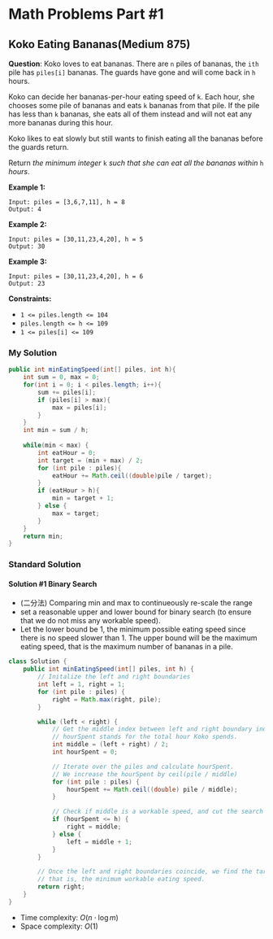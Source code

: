 # Math Problems Part #1

## Koko Eating Bananas(Medium 875)

**Question**: Koko loves to eat bananas. There are `n` piles of bananas, the `ith` pile has `piles[i]` bananas. The guards have gone and will come back in `h` hours.

Koko can decide her bananas-per-hour eating speed of `k`. Each hour, she chooses some pile of bananas and eats `k` bananas from that pile. If the pile has less than `k` bananas, she eats all of them instead and will not eat any more bananas during this hour.

Koko likes to eat slowly but still wants to finish eating all the bananas before the guards return.

Return *the minimum integer* `k` *such that she can eat all the bananas within* `h` *hours*.

**Example 1:**

```
Input: piles = [3,6,7,11], h = 8
Output: 4
```

**Example 2:**

```
Input: piles = [30,11,23,4,20], h = 5
Output: 30
```

**Example 3:**

```
Input: piles = [30,11,23,4,20], h = 6
Output: 23
```

**Constraints:**

-   `1 <= piles.length <= 104`
-   `piles.length <= h <= 109`
-   `1 <= piles[i] <= 109`

### My Solution

```java
public int minEatingSpeed(int[] piles, int h){
    int sum = 0, max = 0;
    for(int i = 0; i < piles.length; i++){
        sum += piles[i];
        if (piles[i] > max){
            max = piles[i];
        }
    }
    int min = sum / h;
    
    while(min < max) {
        int eatHour = 0;
        int target = (min + max) / 2;
        for (int pile : piles){
            eatHour += Math.ceil((double)pile / target);
        }
        if (eatHour > h){
            min = target + 1;
        } else {
            max = target;
        }
    }
    return min;
}
```

### Standard Solution

#### Solution #1 Binary Search

*   (二分法) Comparing min and max to continueously re-scale the range
*   set a reasonable upper and lower bound for binary search (to ensure that we do not miss any workable speed).
*   Let the lower bound be 1, the minimum possible eating speed since there is no speed slower than 1. The upper bound will be the maximum eating speed, that is the maximum number of bananas in a pile. 

```java
class Solution {
    public int minEatingSpeed(int[] piles, int h) {
        // Initalize the left and right boundaries 
        int left = 1, right = 1;
        for (int pile : piles) {
            right = Math.max(right, pile);
        }

        while (left < right) {
            // Get the middle index between left and right boundary indexes.
            // hourSpent stands for the total hour Koko spends.
            int middle = (left + right) / 2;
            int hourSpent = 0;

            // Iterate over the piles and calculate hourSpent.
            // We increase the hourSpent by ceil(pile / middle)
            for (int pile : piles) {
                hourSpent += Math.ceil((double) pile / middle);
            }

            // Check if middle is a workable speed, and cut the search space by half.
            if (hourSpent <= h) {
                right = middle;
            } else {
                left = middle + 1;
            }
        }

        // Once the left and right boundaries coincide, we find the target value,
        // that is, the minimum workable eating speed.
        return right;
    }
}
```

*   Time complexity: $O(n \cdot \log m)$
*   Space complexity: $O(1)$